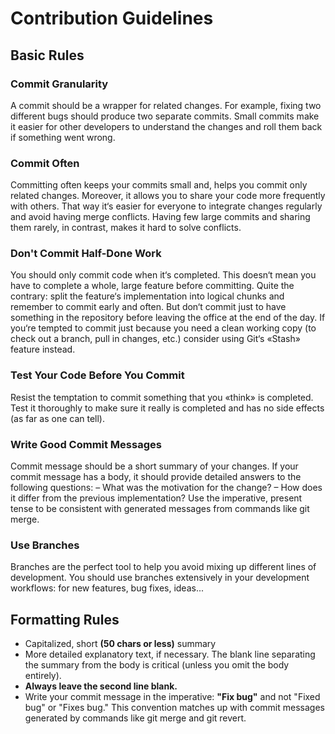 # Contribution Guidelines

## Basic Rules

### Commit Granularity
A commit should be a wrapper for related changes. For example, fixing two different bugs should produce two separate commits. Small commits make it easier for other developers to understand the changes and roll them back if something went wrong.

### Commit Often
Committing often keeps your commits small and, helps you commit only related changes. Moreover, it allows you to share your code more frequently with others. That way it‘s easier for everyone to integrate changes regularly and avoid having merge conflicts. Having few large commits and sharing them rarely, in contrast, makes it hard to solve conflicts.

### Don't Commit Half-Done Work
You should only commit code when it‘s completed. This doesn‘t mean you have to complete a whole, large feature before committing. Quite the contrary: split the feature‘s implementation into logical chunks and remember to commit early and often. But don‘t commit just to have something in the repository before leaving the office at the end of the day. If you‘re tempted to commit just because you need a clean working copy (to check out a branch, pull in changes, etc.) consider using Git‘s «Stash» feature instead.

### Test Your Code Before You Commit
Resist the temptation to commit something that you «think» is completed. Test it thoroughly to make sure it really is completed and has no side effects (as far as one can tell).

### Write Good Commit Messages
Commit message should be a short summary of your changes. If your commit message has a body, it should provide detailed answers to the following questions: – What was the motivation for the change? – How does it differ from the previous implementation? Use the imperative, present tense to be consistent with generated messages from commands like git merge.

### Use Branches
Branches are the perfect tool to help you avoid mixing up different lines of development. You should use branches extensively in your development workflows: for new features, bug fixes, ideas...

## Formatting Rules
* Capitalized, short **(50 chars or less)** summary
* More detailed explanatory text, if necessary. The blank line separating the summary from the body is critical (unless you omit the body entirely).
* **Always leave the second line blank.**
* Write your commit message in the imperative: **"Fix bug"** and not "Fixed bug" or "Fixes bug." This convention matches up with commit messages generated by commands like git merge and git revert.

